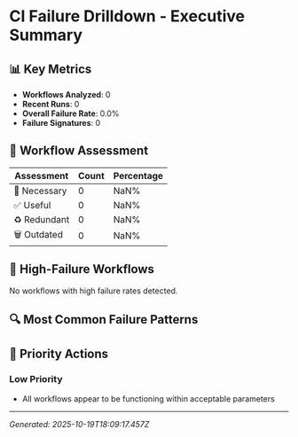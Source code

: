 # CI Failure Drilldown - Executive Summary

## 📊 Key Metrics

- **Workflows Analyzed**: 0
- **Recent Runs**: 0
- **Overall Failure Rate**: 0.0%
- **Failure Signatures**: 0

## 🎯 Workflow Assessment

| Assessment | Count | Percentage |
|------------|-------|------------|
| 🚨 Necessary | 0 | NaN% |
| ✅ Useful | 0 | NaN% |
| ♻️ Redundant | 0 | NaN% |
| 🗑️ Outdated | 0 | NaN% |

## 🚨 High-Failure Workflows

No workflows with high failure rates detected.

## 🔍 Most Common Failure Patterns



## 🎯 Priority Actions

### Low Priority
- All workflows appear to be functioning within acceptable parameters

---
*Generated: 2025-10-19T18:09:17.457Z*